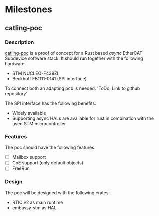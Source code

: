 # Milestones

## catling-poc
### Description
[catling-poc](#catling-poc) is a proof of concept for a Rust based *async* EtherCAT Subdevice software stack.
It should run together with the following hardware
- STM NUCLEO-F439ZI
- Beckhoff FB1111-0141 (SPI interface)

To connect both an adapting pcb is needed.
'ToDo: Link to github repository'

The SPI interface has the following benefits:
- Widely available
- Supporting async HALs are available for rust in combination with the used STM microcontroller

### Features
The poc should have the following features:
- [ ] Mailbox support
- [ ] CoE support (only default objects)
- [ ] FreeRun

### Design
The poc will be designed with the following crates:
- RTIC v2 as main runtime
- embassy-stm as HAL

